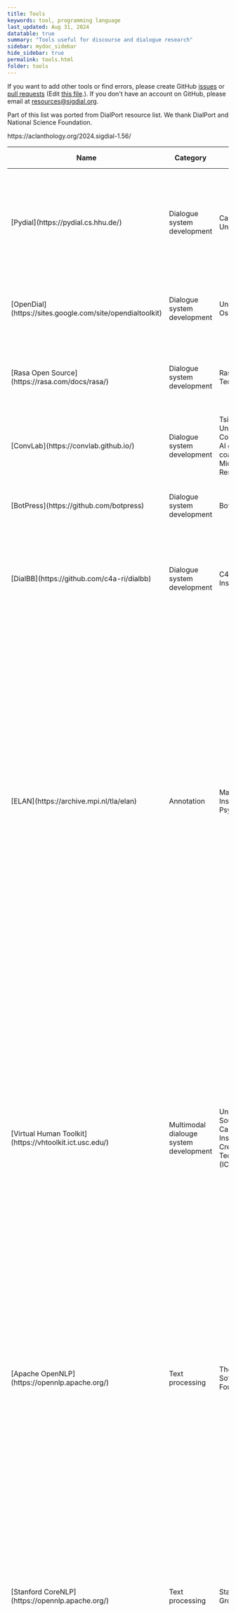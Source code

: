 ```yaml
---
title: Tools
keywords: tool, programming language
last_updated: Aug 31, 2024
datatable: true
summary: "Tools useful for discourse and dialogue research"
sidebar: mydoc_sidebar
hide_sidebar: true
permalink: tools.html
folder: tools
---
```


If you want to add other tools or find errors, please create GitHub [issues](https://github.com/sigdial/sigdial-resources/issues) or [pull requests](https://github.com/sigdial/sigdial-resources/pulls) (Edit [this file](https://github.com/sigdial/sigdial-resources/blob/gh-pages/pages/tools/tools.md).). If you don't have an account on GitHub, please email at <resources@sigdial.org>.


Part of this list was ported from DialPort resource list. We thank DialPort and National Science Foundation.


<div class="datatable-begin"></div>
<table>
<colgroup>
<col width="15%" />
<col width="15%" />
<col width="15%" />
<col width="15%" />
<col width="25%" />
<col width="15%" />
</colgroup>
<thead>
<tr class="header">
<th>Name</th>
<th>Category</th>
<th>Developer</th>
<th>Programming Language</th>
<th>Belief Description</th>
<th>Paper</th>
</tr>
</thead>
<tbody>
<tr>
<td markdown="span">[Pydial](https://pydial.cs.hhu.de/)</td>
<td markdown="span">Dialogue system development</td>
<td markdown="span">Cambridge University</td>
<td markdown="span">Python</td>
<td markdown="span">An open-source end-to-end statistical spoken dialogue system toolkit which provides implementations of statistical approaches for all dialogue system modules. </td>
<td markdown="span">[Ultes et al. 2017](https://aclanthology.org/P17-4013/)</td>
</tr>
<tr>
<td markdown="span">[OpenDial](https://sites.google.com/site/opendialtoolkit)</td>
<td markdown="span">Dialogue system development</td>
<td markdown="span">University of Oslo</td>
<td markdown="span">Java</td>
<td markdown="span">A Java-based, domain-independent toolkit for developing spoken dialogue systems. </td>
<td markdown="span">[Lison and Kennington, 2016](https://aclanthology.org/P16-4012/)</td>
</tr>

<tr>
<td markdown="span">[Rasa Open Source](https://rasa.com/docs/rasa/)</td>
<td markdown="span">Dialogue system development</td>
<td markdown="span">Rasa Technologies</td>
<td markdown="span">Python</td>
<td markdown="span">The most popular open source framework for building chat and voice-based AI assistants.</td>
<td markdown="span">[Bocklisch et al., 2017](https://arxiv.org/abs/1712.05181)</td>
</tr>

<tr>
<td markdown="span">[ConvLab](https://convlab.github.io/)</td>
<td markdown="span">Dialogue system development</td>
<td markdown="span">Tsinghua University Conversational AI group (THU-coai) and Microsoft Research (MSR)</td>
<td markdown="span">Python</td>
<td markdown="span">A flexible dialog system platform based on a unified data format for task-oriented dialog (TOD) datasets.</td>
<td markdown="span">[Zhu et al. 2023](https://aclanthology.org/2023.emnlp-demo.9/)</td>
</tr>
<tr>
<td markdown="span">[BotPress](https://github.com/botpress)</td>
<td markdown="span">Dialogue system development</td>
<td markdown="span">Botpress, Inc.</td>
<td markdown="span">TypeScript</td>
<td markdown="span">The standard developer stack to build, run, and improve conversational AI applications. </td>
<td markdown="span"></td>
</tr>

<tr>
<td markdown="span">[DialBB](https://github.com/c4a-ri/dialbb)</td>
<td markdown="span">Dialogue system development</td>
<td markdown="span">C4A Research Institute, Inc.</td>
<td markdown="span">Python</td>
<td markdown="span">A framework for building dialogue systems. It has been developed as an information technology educational material.</td>
https://aclanthology.org/2024.sigdial-1.56/
<td markdown="span">[Nakano et al. 2024](https://aclanthology.org/2024.sigdial-1.56/)</td>
</tr>

<tr>
<td markdown="span">[ELAN](https://archive.mpi.nl/tla/elan)</td>
<td markdown="span">Annotation</td>
<td markdown="span">Max Planck Institute for Psycholinguistics</td>
<td markdown="span">Java</td>
<td markdown="span">Enables adding an unlimited number of textual annotations to audio and/or video recordings. An annotation can be a sentence, word or gloss, a comment, translation or a description of any feature observed in the media. Annotations can be created on multiple layers, called tiers. Tiers can be hierarchically interconnected. An annotation can either be time-aligned to the media or it can refer to other existing annotations. The content of annotations consists of Unicode text and annotation documents are stored in an XML format (EAF).</td>
<td markdown="span">[Wittenburg et al. 2006](https://aclanthology.org/L06-1082/)</td>
</tr>


<tr>
<td markdown="span">[Virtual Human Toolkit](https://vhtoolkit.ict.usc.edu/)</td>
<td markdown="span">Multimodal dialouge system development</td>
<td markdown="span">University of Southern California (USC) Institute for Creative Technologies (ICT) </td>
<td markdown="span"></td>
<td markdown="span">A collection of modules, tools, and libraries designed to aid and support researchers and developers with the creation of virtual human conversational characters.
Designed for easy mixing and matching with a research project's proprietary or 3rd-party software, the Toolkit provides a widely accepted platform on which new technologies can be built. It is our hope that, together as a research community, we can further develop and explore virtual human research and technologies.
</td>
<td markdown="span">[Hartholt et al. 2022](https://dl.acm.org/doi/10.1145/3514197.3549671)</td>
</tr>

<tr>
<td markdown="span">[Apache OpenNLP](https://opennlp.apache.org/)</td>
<td markdown="span">Text processing</td>
<td markdown="span">The Apache Software Foundation</td>
<td markdown="span">Java</td>
<td markdown="span">OpenNLP supports the most common NLP tasks, such as sentence segmentation, tokenization, lemmatization, part-of-speech tagging, named entity extraction, chunking, parsing, language detection and coreference resolution.
</td>
<td markdown="span"></td>
</tr>

<tr>
<td markdown="span">[Stanford CoreNLP](https://opennlp.apache.org/)</td>
<td markdown="span">Text processing</td>
<td markdown="span">Stanford NLP Group</td>
<td markdown="span">Java</td>
<td markdown="span">CoreNLP enables users to derive linguistic annotations for text, including token and sentence boundaries, parts of speech, named entities, numeric and time values, dependency and constituency parses, coreference, sentiment, quote attributions, and relations. CoreNLP currently supports 8 languages: Arabic, Chinese, English, French, German, Hungarian, Italian, and Spanish.
</td>
<td markdown="span"></td>
</tr>

<tr>
<td markdown="span">[NPCEditor](https://vhtoolkit.ict.usc.edu/VHTK-doc/NPCEditor_14582020.html)</td>
<td markdown="span">Multimodal dialouge system development</td>
<td markdown="span">University of Southern California (USC) Institute for Creative Technologies (ICT) </td>
<td markdown="span">Java/Groovy</td>
<td markdown="span">NPCEditor controls the spoken behavior of the characters in the Virtul Human Toolkit, as well as the structure and logic of the interaction through its dialog manager. It contains a list of user  "Questions" and character "Answers", and the links between them. NPCEditor uses a statistical text classifier to determine the best character response to novel user input, allowing users to converse with the characters with reduced authoring effort. 
</td>
<td markdown="span">[Leuski and Traum, 2010](https://aclanthology.org/L10-1449/)</td>
</tr>


<tr>
<td markdown="span">[MultiSense](https://vhtoolkit.ict.usc.edu/VHTK-doc/MultiSense_14582169.html)</td>
<td markdown="span">Multimodal dialouge system development</td>
<td markdown="span">University of Southern California (USC) Institute for Creative Technologies (ICT) </td>
<td markdown="span"></td>
<td markdown="span">MultiSense is a perception framework that enables multiple sensing and understanding modules to inter-operate simultaneously, broadcasting data through the Perception Markup Language.
</td>
<td markdown="span">[Stratou and Morency, 2017](https://ieeexplore.ieee.org/document/7579221)</td>
</tr>


<!--

libsvm
https://www.csie.ntu.edu.tw/~cjlin/libsvm/

nltk

gensim


Roundtable ??

WoZ toolkit

ConvoKit

Whisper

SpaCy



memo for David:

- couldn't find info on roundtable

- I added 

- libsvm is no longer used
  instead i will add nltk, scikit-learn

-->


</tbody>
</table>
<div class="datatable-end"></div>




<!--
<div class="datatable-begin"></div>

Food    | Description                                                                                       | Category | Sample type
------- | ------------------------------------------------------------------------------------------------- | -------- | -----------
Apples  | A small, somewhat round and often red-colored, crispy fruit grown on trees.                       | Fruit    | Fuji
Bananas | A long and curved, often-yellow, sweet and soft fruit that grows in bunches in tropical climates. | Fruit    | Snow
Kiwis   | A small, hairy-skinned sweet fruit with green-colored insides and seeds.                          | Fruit    | Golden
Oranges | A spherical, orange-colored sweet fruit commonly grown in Florida and California.                 | Fruit    | Navel

<div class="datatable-end"></div>
-->

